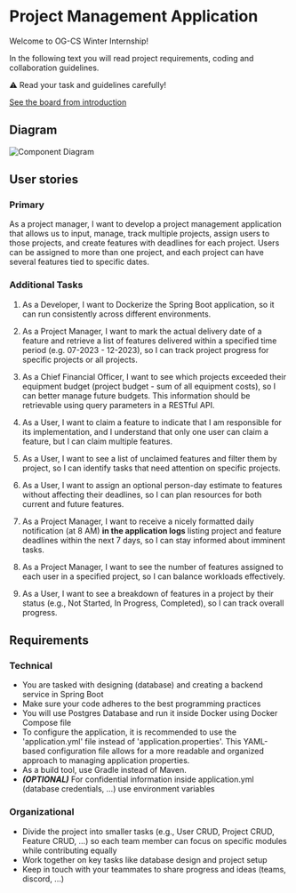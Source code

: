 # Project Management Application

Welcome to OG-CS Winter Internship!

In the following text you will read project requirements, coding and collaboration guidelines.

:warning: Read your task and guidelines carefully!

[See the board from introduction](https://excalidraw.com/#json=u01S_xBEVSAQZHQfmQFOo,sPtGX6P6pFgHMxQLhrAoXA)

## Diagram

![Component Diagram](/docs/component-diagram.drawio.png)

## User stories

### Primary

As a project manager, I want to develop a project management application that
allows us to input, manage, track multiple projects, assign users to those projects, and create features
with deadlines for each project. Users can be assigned to more than one project, and each
project can have several features tied to specific dates.

### Additional Tasks

1. As a Developer, I want to Dockerize the Spring Boot application, so it can run consistently across different environments.

2. As a Project Manager, I want to mark the actual delivery date of a feature and retrieve a list of features delivered within a specified time period (e.g. 07-2023 - 12-2023), so I can track project progress for specific projects or all projects.

3. As a Chief Financial Officer, I want to see which projects exceeded their equipment budget (project budget - sum of all equipment costs), so I can better manage future budgets. This information should be retrievable using query parameters in a RESTful API.

4. As a User, I want to claim a feature to indicate that I am responsible for its implementation, and I understand that only one user can claim a feature, but I can claim multiple features.

5. As a User, I want to see a list of unclaimed features and filter them by project, so I can identify tasks that need attention on specific projects.

6. As a User, I want to assign an optional person-day estimate to features without affecting their deadlines, so I can plan resources for both current and future features.

7. As a Project Manager, I want to receive a nicely formatted daily notification (at 8 AM) **in the application logs** listing project and feature deadlines within the next 7 days, so I can stay informed about imminent tasks.

8. As a Project Manager, I want to see the number of features assigned to each user in a specified project, so I can balance workloads effectively.

9. As a User, I want to see a breakdown of features in a project by their status (e.g., Not Started, In Progress, Completed), so I can track overall progress.

## Requirements

### Technical

- You are tasked with designing (database) and creating a backend service in Spring Boot
- Make sure your code adheres to the best programming practices
- You will use Postgres Database and run it inside Docker using Docker Compose file
- To configure the application, it is recommended to use the 'application.yml' file instead of 'application.properties'. This YAML-based configuration file allows for a more readable and organized approach to managing application properties.
- As a build tool, use Gradle instead of Maven.
- ***(OPTIONAL)*** For confidential information inside application.yml (database credentials, ...) use environment variables

### Organizational

- Divide the project into smaller tasks (e.g., User CRUD, Project CRUD, Feature CRUD, ...) so each team member can focus on specific modules while contributing equally
- Work together on key tasks like database design and project setup
- Keep in touch with your teammates to share progress and ideas (teams, discord, ...)
